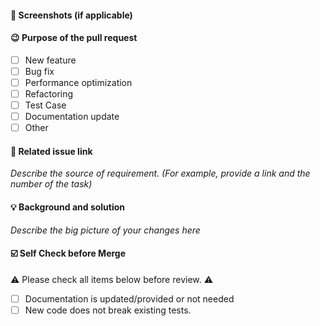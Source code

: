 #### 🎑 Screenshots (if applicable)

<!-- If the changes involve the user interface or graphics, add screenshots to help understand the modifications. -->

#### 😉 Purpose of the pull request

- [ ] New feature
- [ ] Bug fix
- [ ] Performance optimization
- [ ] Refactoring
- [ ] Test Case
- [ ] Documentation update
- [ ] Other

#### 🔗 Related issue link

_Describe the source of requirement. (For example, provide a link and the number of the task)_

#### 💡 Background and solution

_Describe the big picture of your changes here_

#### ☑️ Self Check before Merge

⚠️ Please check all items below before review. ⚠️

- [ ] Documentation is updated/provided or not needed
- [ ] New code does not break existing tests.
